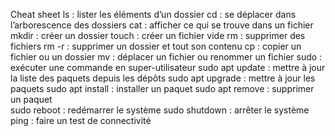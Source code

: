 Cheat sheet
ls : lister les éléments d’un dossier
cd : se déplacer dans l’arborescence des dossiers
cat : afficher ce qui se trouve dans un fichier 
mkdir : créer un dossier
touch : créer un fichier vide 
rm : supprimer des fichiers
rm -r : supprimer un dossier et tout son contenu
cp : copier un fichier ou un dossier
mv : déplacer un fichier ou renommer un fichier
sudo : exécuter une commande en super-utilisateur
sudo apt update : mettre à jour la liste des paquets depuis les dépôts 
sudo apt upgrade : mettre à jour les paquets
sudo apt install : installer un paquet
sudo apt remove : supprimer un paquet  
sudo reboot : redémarrer le système
sudo shutdown : arrêter le système
ping : faire un test de connectivité
